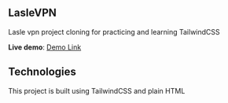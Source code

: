 ## LasleVPN

Lasle vpn project cloning for practicing and learning TailwindCSS

**Live demo**: [Demo Link](https://laslesvpnlandingpage.netlify.app/)

## Technologies
This project is built using TailwindCSS and plain HTML 
